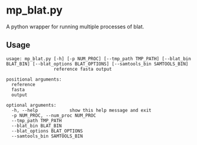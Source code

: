 # mp_blat.py

A python wrapper for running multiple processes of blat.


## Usage

```
usage: mp_blat.py [-h] [-p NUM_PROC] [--tmp_path TMP_PATH] [--blat_bin BLAT_BIN] [--blat_options BLAT_OPTIONS] [--samtools_bin SAMTOOLS_BIN]
                  reference fasta output

positional arguments:
  reference
  fasta
  output

optional arguments:
  -h, --help            show this help message and exit
  -p NUM_PROC, --num_proc NUM_PROC
  --tmp_path TMP_PATH
  --blat_bin BLAT_BIN
  --blat_options BLAT_OPTIONS
  --samtools_bin SAMTOOLS_BIN
```
